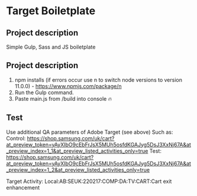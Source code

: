 # Target Boiletplate

## Project description

Simple Gulp, Sass and JS boiletplate

## Project description

1. npm installs (if errors occur use n to switch node versions to version 11.0.0) - https://www.npmjs.com/package/n
2. Run the Gulp command.
3. Paste main.js from /build into console :fire:

## Test

Use additional QA parameters of Adobe Target (see above)
Such as: 
Control: https://shop.samsung.com/uk/cart?at_preview_token=yAyXIbO9cEbFrJsX5MUh5osfdKGAJyg5DsJ3XxNj67A&at_preview_index=1_1&at_preview_listed_activities_only=true
Test: https://shop.samsung.com/uk/cart?at_preview_token=yAyXIbO9cEbFrJsX5MUh5osfdKGAJyg5DsJ3XxNj67A&at_preview_index=1_2&at_preview_listed_activities_only=true


Target Activity: Local:AB:SEUK:220217:COMP:DA:TV:CART:Cart exit enhancement